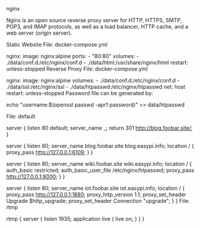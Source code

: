nginx


Nginx is an open source reverse proxy server for HTTP, HTTPS, SMTP, POP3, and IMAP protocols, as well as a load balancer, HTTP cache, and a web server (origin server).

Static Website
File: docker-compose.yml

nginx:
  image: nginx:alpine
  ports:
    - "80:80"
  volumes:
    - ./data/conf.d:/etc/nginx/conf.d
    - ./data/html:/usr/share/nginx/html
  restart: unless-stopped
Reverse Proxy
File: docker-compose.yml

nginx:
  image: nginx:alpine
  volumes:
    - ./data/conf.d:/etc/nginx/conf.d
    - ./data/ssl:/etc/nginx/ssl
    - ./data/htpasswd:/etc/nginx/htpasswd
  net: host
  restart: unless-stopped
Password file can be generated by:

echo "username:$(openssl passwd -apr1 password)" >> data/htpasswd

File: default

server {
    listen 80 default;
    server_name _;
    return 301 http://blog.foobar.site/;
}

server {
    listen 80;
    server_name blog.foobar.site blog.easypi.info;
    location / {
        proxy_pass http://127.0.0.1:6109;
    }
}

server {
    listen 80;
    server_name wiki.foobar.site wiki.easypi.info;
    location / {
        auth_basic restricted;
        auth_basic_user_file /etc/nginx/htpasswd;
        proxy_pass http://127.0.0.1:8000;
    }
}

server {
    listen 80;
    server_name iot.foobar.site iot.easypi.info;
    location / {
        proxy_pass http://127.0.0.1:1880;
        proxy_http_version 1.1;
        proxy_set_header Upgrade $http_upgrade;
        proxy_set_header Connection "upgrade";
    }
}
File: rtmp

rtmp {
    server {
        listen 1935;
        application live {
            live on;
        }
    }
}
